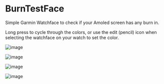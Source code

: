 # BurnTestFace
Simple Garmin Watchface to check if your Amoled screen has any burn in.

Long press to cycle through the colors, or use the edit (pencil) icon when selecting the watchface on your watch to set the color.

![image](https://github.com/MrJacquers/BurnTestFace/assets/84329887/234c048c-ff3f-40aa-a7ea-701193bdee50)

![image](https://github.com/MrJacquers/BurnTestFace/assets/84329887/f9cbf5ee-1c17-4721-b901-2ec31dfa4da0)

![image](https://github.com/MrJacquers/BurnTestFace/assets/84329887/65a24cdc-e28f-4072-b033-3ea6b615b089)

![image](https://github.com/MrJacquers/BurnTestFace/assets/84329887/c6926069-8bc6-48b6-b952-58c258c1b957)
